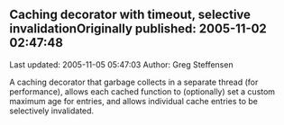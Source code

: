 ## Caching decorator with timeout, selective invalidationOriginally published: 2005-11-02 02:47:48 
Last updated: 2005-11-05 05:47:03 
Author: Greg Steffensen 
 
A caching decorator that garbage collects in a separate thread (for performance), allows each cached function to (optionally) set a custom maximum age for entries, and allows individual cache entries to be selectively invalidated.